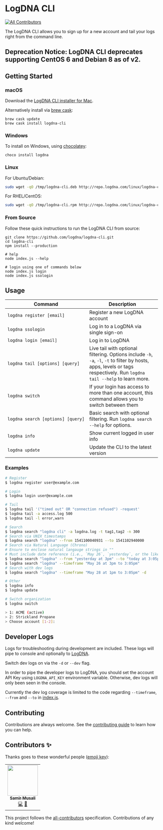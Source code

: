 # LogDNA CLI
<!-- ALL-CONTRIBUTORS-BADGE:START - Do not remove or modify this section -->
[![All Contributors](https://img.shields.io/badge/all_contributors-1-orange.svg?style=flat-square)](#contributors-)
<!-- ALL-CONTRIBUTORS-BADGE:END -->

The LogDNA CLI allows you to sign up for a new account and tail your logs right from the command line.

## Deprecation Notice: LogDNA CLI deprecates supporting CentOS 6 and Debian 8 as of v2.

## Getting Started

### macOS

Download the [LogDNA CLI installer for Mac](http://repo.logdna.com/mac/logdna-cli.pkg).  

Alternatively install via [brew cask](https://caskroom.github.io/):
```
brew cask update
brew cask install logdna-cli
```

### Windows

To install on Windows, using [chocolatey](https://chocolatey.org):

```
choco install logdna
```

### Linux

For Ubuntu/Debian:

```bash
sudo wget -qO /tmp/logdna-cli.deb http://repo.logdna.com/linux/logdna-cli.deb && sudo dpkg -i /tmp/logdna-cli.deb
```

For RHEL/CentOS:

```bash
sudo wget -qO /tmp/logdna-cli.rpm http://repo.logdna.com/linux/logdna-cli.rpm && sudo rpm -ivh /tmp/logdna-cli.rpm
```

### From Source

Follow these quick instructions to run the LogDNA CLI from source:

```
git clone https://github.com/logdna/logdna-cli.git
cd logdna-cli
npm install --production

# help
node index.js --help

# login using one of commands below
node index.js login
node index.js ssologin
```

## Usage

| Command | Description |
| - | - |
| `logdna register [email]` | Register a new LogDNA account |
| `logdna ssologin` | Log in to a LogDNA via single sign-on |
| `logdna login [email]` | Log in to LogDNA |
| `logdna tail [options] [query]` | Live tail with optional filtering. Options include `-h`, `-a`, `-l`, `-t` to filter by hosts, apps, levels or tags respectively. Run `logdna tail --help` to learn more. |
| `logdna switch` | If your login has access to more than one account, this command allows you to switch between them |
| `logdna search [options] [query]` | Basic search with optional filtering. Run `logdna search --help` for options. |
| `logdna info` | Show current logged in user info |
| `logdna update` | Update the CLI to the latest version |

### Examples

```sh
# Register
$ logdna register user@example.com

# Login
$ logdna login user@example.com

# Tail
$ logdna tail '("timed out" OR "connection refused") -request'
$ logdna tail -a access.log 500
$ logdna tail -l error,warn

# Search
$ logdna search "logdna cli" -a logdna.log -t tag1,tag2 -n 300
# Search via UNIX timestamps
$ logdna search "logdna" --from 1541100040931 --to 1541102940000
# Search via Natural Language (Chrono)
# Ensure to enclose natural langauge strings in ""
# Must include date reference (i.e., `May 26`, `yesterday`, or the like)
$ logdna search "logdna" --from "yesterday at 3pm" --to "today at 3:05pm"
$ logdna search "logdna" --timeframe "May 26 at 3pm to 3:05pm"
# Search with dev logs
$ logdna search "logdna" --timeframe "May 28 at 1pm to 3:05pm" -d

# Other
$ logdna info
$ logdna update

# Switch organization
$ logdna switch

> 1: ACME (active)
> 2: Strickland Propane
> Choose account [1-2]:
```

## Developer Logs
Logs for troubleshooting during development are included. These logs will pipe to console and optionally to [LogDNA](https://www.logdna.com/).

Switch dev logs on via the `-d` or `--dev` flag.

In order to pipe the developer logs to LogDNA, you should set the account API Key using `LOGDNA_API_KEY` environment variable.  Otherwise, dev logs will only been seen in the console.

Currently the dev log coverage is limited to the code regarding `--timeframe`, `--from` and `--to` in [index.js](./index.js).


## Contributing

Contributions are always welcome. See the [contributing guide](./CONTRIBUTING.md) to learn how you can help.

## Contributors ✨

Thanks goes to these wonderful people ([emoji key](https://allcontributors.org/docs/en/emoji-key)):

<!-- ALL-CONTRIBUTORS-LIST:START - Do not remove or modify this section -->
<!-- prettier-ignore-start -->
<!-- markdownlint-disable -->
<table>
  <tr>
    <td align="center"><a href="https://github.com/smusali"><img src="https://avatars.githubusercontent.com/u/34287490?v=4?s=100" width="100px;" alt=""/><br /><sub><b>Samir Musali</b></sub></a><br /><a href="https://github.com/logdna/logdna-cli/commits?author=smusali" title="Code">💻</a> <a href="https://github.com/logdna/logdna-cli/commits?author=smusali" title="Documentation">📖</a></td>
  </tr>
</table>

<!-- markdownlint-restore -->
<!-- prettier-ignore-end -->

<!-- ALL-CONTRIBUTORS-LIST:END -->

This project follows the [all-contributors](https://github.com/all-contributors/all-contributors) specification. Contributions of any kind welcome!